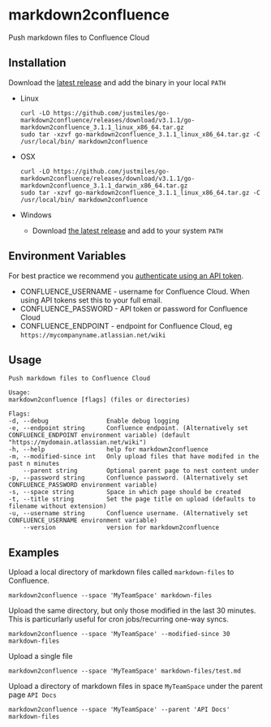# markdown2confluence
Push markdown files to Confluence Cloud

## Installation

Download the [latest release](https://github.com/justmiles/go-markdown2confluence/releases) and add the binary in your local `PATH`

- Linux

      curl -LO https://github.com/justmiles/go-markdown2confluence/releases/download/v3.1.1/go-markdown2confluence_3.1.1_linux_x86_64.tar.gz
      sudo tar -xzvf go-markdown2confluence_3.1.1_linux_x86_64.tar.gz -C /usr/local/bin/ markdown2confluence

- OSX

      curl -LO https://github.com/justmiles/go-markdown2confluence/releases/download/v3.1.1/go-markdown2confluence_3.1.1_darwin_x86_64.tar.gz
      sudo tar -xzvf go-markdown2confluence_3.1.1_linux_x86_64.tar.gz -C /usr/local/bin/ markdown2confluence

- Windows
  - Download [the latest release](https://github.com/justmiles/go-markdown2confluence/releases/download/v3.1.1/go-markdown2confluence_3.1.1_windows_x86_64.tar.gz) and add to your system `PATH`

## Environment Variables
For best practice we recommend you [authenticate using an API token](https://id.atlassian.com/manage/api-tokens).

- CONFLUENCE_USERNAME - username for Confluence Cloud. When using API tokens set this to your full email.
- CONFLUENCE_PASSWORD - API token or password for Confluence Cloud
- CONFLUENCE_ENDPOINT - endpoint for Confluence Cloud, eg `https://mycompanyname.atlassian.net/wiki`

## Usage

    Push markdown files to Confluence Cloud

    Usage:
    markdown2confluence [flags] (files or directories)

    Flags:
    -d, --debug                Enable debug logging
    -e, --endpoint string      Confluence endpoint. (Alternatively set CONFLUENCE_ENDPOINT environment variable) (default "https://mydomain.atlassian.net/wiki")
    -h, --help                 help for markdown2confluence
    -m, --modified-since int   Only upload files that have modifed in the past n minutes
        --parent string        Optional parent page to nest content under
    -p, --password string      Confluence password. (Alternatively set CONFLUENCE_PASSWORD environment variable)
    -s, --space string         Space in which page should be created
    -t, --title string         Set the page title on upload (defaults to filename without extension)
    -u, --username string      Confluence username. (Alternatively set CONFLUENCE_USERNAME environment variable)
        --version              version for markdown2confluence

## Examples

Upload a local directory of markdown files called `markdown-files` to Confluence.

    markdown2confluence --space 'MyTeamSpace' markdown-files

Upload the same directory, but only those modified in the last 30 minutes. This is particurlarly useful for cron jobs/recurring one-way syncs.

    markdown2confluence --space 'MyTeamSpace' --modified-since 30 markdown-files

Upload a single file

    markdown2confluence --space 'MyTeamSpace' markdown-files/test.md

Upload a directory of markdown files in space `MyTeamSpace` under the parent page `API Docs`

    markdown2confluence --space 'MyTeamSpace' --parent 'API Docs' markdown-files
